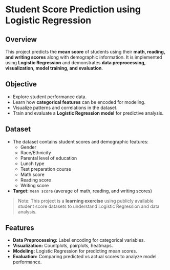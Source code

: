 # Student Score Prediction using Logistic Regression

## Overview
This project predicts the **mean score** of students using their **math, reading, and writing scores** along with demographic information. It is implemented using **Logistic Regression** and demonstrates **data preprocessing, visualization, model training, and evaluation**.

## Objective
- Explore student performance data.
- Learn how **categorical features** can be encoded for modeling.
- Visualize patterns and correlations in the dataset.
- Train and evaluate a **Logistic Regression model** for predictive analysis.

## Dataset
- The dataset contains student scores and demographic features:
  - Gender
  - Race/Ethnicity
  - Parental level of education
  - Lunch type
  - Test preparation course
  - Math score
  - Reading score
  - Writing score
- **Target:** `mean score` (average of math, reading, and writing scores)  

> Note: This project is a **learning exercise** using publicly available student score datasets to understand Logistic Regression and data analysis.  

## Features
- **Data Preprocessing:** Label encoding for categorical variables.
- **Visualization:** Countplots, pairplots, heatmaps.
- **Modeling:** Logistic Regression for predicting mean scores.
- **Evaluation:** Comparing predicted vs actual scores to analyze model performance.

